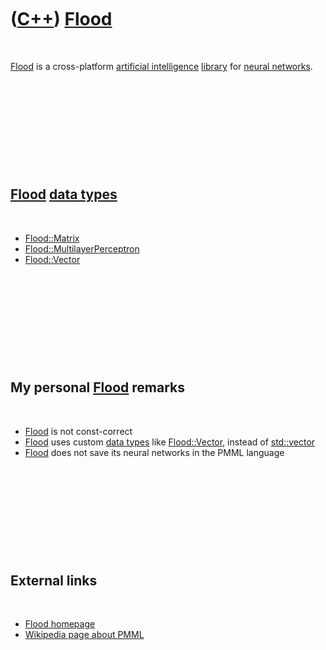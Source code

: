 
 

 

 

 

 

([C++](Cpp.md)) [Flood](CppFlood.md)
======================================

 

[Flood](CppFlood.md) is a cross-platform [artificial
intelligence](CppArtificialIntelligence.md) [library](CppLibrary.md)
for [neural networks](CppNeuralNet.md).

 

 

 

 

 

[Flood](CppFlood.md) [data types](CppDataType.md)
---------------------------------------------------

 

-   [Flood::Matrix](CppFloodMatrix.md)
-   [Flood::MultilayerPerceptron](CppFloodMultilayerPerceptron.md)
-   [Flood::Vector](CppFloodVector.md)

 

 

 

 

 

My personal [Flood](CppFlood.md) remarks
-----------------------------------------

 

-   [Flood](CppFlood.md) is not const-correct
-   [Flood](CppFlood.md) uses custom [data types](CppDataType.md) like
    [Flood::Vector](CppFloodVector.md), instead of
    [std::vector](CppStdVector.md)
-   [Flood](CppFlood.md) does not save its neural networks in the PMML
    language

 

 

 

 

 

External links
--------------

 

-   [Flood homepage](http://www.cimne.com/flood)
-   [Wikipedia page about
    PMML](http://en.wikipedia.org/wiki/Predictive_Model_Markup_Language)

 

 

 

 

 

 

